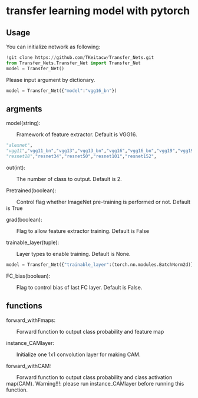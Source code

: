 # transfer learning model with pytorch
## Usage
You can initialize network as following:
```python
!git clone https://github.com/TKeitacw/Transfer_Nets.git
from Transfer_Nets.Transfer_Net import Transfer_Net
model = Transfer_Net()
```

Please input argument by dictionary.
```python
model = Transfer_Net({"model":"vgg16_bn"})
```


## argments

model(string):

&emsp;&emsp;Framework of feature extractor. Default is VGG16.
```python
"alexnet",
"vgg11","vgg11_bn","vgg13","vgg13_bn","vgg16","vgg16_bn","vgg19","vgg19_bn",
"resnet18","resnet34","resnet50","resnet101","resnet152",
```

out(int):

&emsp;&emsp;The number of class to output. Default is 2.

Pretrained(boolean):

&emsp;&emsp;Control flag whether ImageNet pre-training is performed or not. Default is True


grad(boolean):

&emsp;&emsp;Flag to allow feature extractor training. Default is False

trainable_layer(tuple):

&emsp;&emsp;Layer types to enable training. Default is None.
```python
model = Transfer_Net({"trainable_layer":(torch.nn.modules.BatchNorm2d)})
```

FC_bias(boolean):

&emsp;&emsp;Flag to control bias of last FC layer. Default is False.

## functions
forward_withFmaps:

&emsp;&emsp;Forward function to output class probability and feature map

instance_CAMlayer:

&emsp;&emsp;Initialize one 1x1 convolution layer for making CAM.

forward_withCAM:

&emsp;&emsp;Forward function to output class probability and class activation map(CAM).
Warning!!!: please run instance_CAMlayer before running this function.
